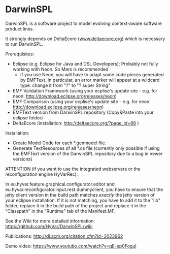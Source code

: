 # DarwinSPL
DarwinSPL is a software project to model evolving context-aware software product lines.

It strongly depends on DeltaEcore (www.deltaecore.org) which is necessary to run DarwinSPL.

Prerequisites:
- Eclipse (e.g. Eclipse for Java and DSL Developers); Probably not fully working with Neon. So Mars is recommended
   - if you use Neon, you will have to adapt some code pieces generated by EMFText. In particular, an error marker will appear at a wildcard type. change it from "?" to "? super String"
- EMF Validation Framework (using your ecplise's update site - e.g. for neon: http://download.eclipse.org/releases/neon)
- EMF Comparison (using your ecplise's update site - e.g. for neon: http://download.eclipse.org/releases/neon)
- EMFText version from DarwinSPL repository (Copy&Paste into your eclipse folder)
- DeltaEcore (installation: http://deltaecore.org/?page_id=68 )

Installation:
- Create Model Code for each *.genmodel file.
- Generate TextResources of all *.cs file (currently only possible if using the EMFText version of the DarwinSPL repository due to a bug in newer versions)

ATTENTION (if you want to use the integrated webservers or the reconfiguration engine HyVarRec):

In eu.hyvar.feature.graphical.configurator.editor and eu.hyvar.reconfigurator.input.rest.dummyclient, you have to ensure that the jetty client version in the build path matches _exactly_ the jetty version of your eclipse installation. If it is not matching, you have to add it to the "lib" folder, replace it in the build path of the project and replace it in the "Classpath" in the "Runtime" tab of the Manifest.MF. 


See the Wiki for more detailed information:
https://github.com/HyVar/DarwinSPL/wiki

Publications:
http://dl.acm.org/citation.cfm?id=3023962

Demo video:
https://www.youtube.com/watch?v=qE-ep0FoguI
